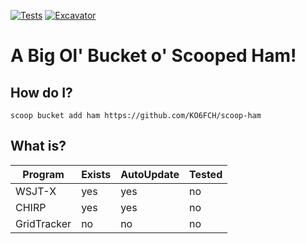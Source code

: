[![Tests](https://github.com/KO6FCH/scoop-ham/actions/workflows/ci.yml/badge.svg)](https://github.com/KO6FCH/scoop-ham/actions/workflows/ci.yml) [![Excavator](https://github.com/KO6FCH/scoop-ham/actions/workflows/excavator.yml/badge.svg)](https://github.com/KO6FCH/scoop-ham/actions/workflows/excavator.yml)
# A Big Ol' Bucket o' Scooped Ham!

## How do I?
```pwsh
scoop bucket add ham https://github.com/KO6FCH/scoop-ham
```

## What is?
|Program|Exists|AutoUpdate|Tested|
|---|---|---|---|
|WSJT-X|yes|yes|no|
|CHIRP|yes|yes|no|
|GridTracker|no|no|no|
